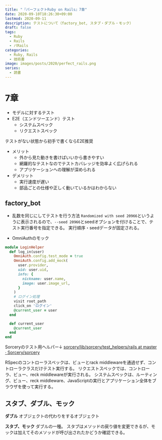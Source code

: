 ```yaml
---
title: "『パーフェクトRuby on Rails』7章"
date: 2020-09-10T18:26:30+09:00
lastmod: 2020-09-11
description: テストについて（factory_bot, スタブ・ダブル・モック）
draft: false
tags:
  - Ruby
  - Rails
  - パRails
categories:
  - Ruby, Rails
  - 技術書
image: images/posts/2020/perfect_rails.png
series:
  - 読書
---
```


# 7章

- モデルに対するテスト
- E2E（エンドツーエンド）テスト
  - システムスペック
  - リクエストスペック

テストがない状態から初手で書くならE2E推奨

- メリット
  - 外から見た動きを書けばいいから書きやすい
  - 網羅的なテストなのでテストカバレッジを効率よく広げられる
  - アプリケーションへの理解が深められる
- デメリット
  - 実行速度が遅い
  - 部品ごとの仕様や正しく動いているかはわからない

## factory_bot

- 乱数を同じにしてテストを行う方法
`Randomized with seed 20966`というように表示されるので、`--seed 20966`とseedオプションを付けることで、テスト実行番号を指定できる。
実行順序・seedデータが固定される。

- OmniAuthのモック

```rb:login_helper.rb
module LoginHelper
  def log_in(user)
    OmniAuth.config.test_mode = true
    OmniAuth.config.add_mock(
      user.provider,
      uid: user.uid,
      info: {
        nickname: user.name,
        image: user.image_url,
      }
    )
    # ログイン処理
    visit root_path
    click_on 'ログイン'
    @current_user = user
  end

  def current_user
    @current_user
  end
end
```

Sorceryのテスト用ヘルパー↓
[sorcery/lib/sorcery/test\_helpers/rails at master · Sorcery/sorcery](https://github.com/Sorcery/sorcery/tree/master/lib/sorcery/test_helpers/rails)

RSpecのコントローラスペックは、ビューとrack middlewareを通過せず、コントローラクラスだけテスト実行する。
リクエストスペックでは、コントローラ、ビュー、reck middlewareが実行される。
システムスペックは、ルーティング、ビュー、reck middleware、JavaScriptの実行とアプリケーション全体をブラウザを使って実行する。

## スタブ、ダブル、モック

**ダブル**
オブジェクトの代わりをするオブジェクト

**スタブ、モック**
ダブルの一種。
スタブはメソッドの戻り値を変更できるが、モックは加えてそのメソッドが呼び出されたかどうか確認できる。
